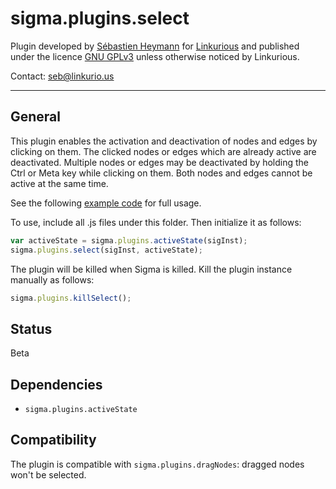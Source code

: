 sigma.plugins.select
==================

Plugin developed by [Sébastien Heymann](sheymann) for [Linkurious](https://github.com/Linkurious) and published under the licence [GNU GPLv3](LICENSE) unless otherwise noticed by Linkurious.

Contact: seb@linkurio.us

---
## General
This plugin enables the activation and deactivation of nodes and edges by clicking on them. The clicked nodes or edges which are already active are deactivated. Multiple nodes or edges may be deactivated by holding the Ctrl or Meta key while clicking on them. Both nodes and edges cannot be active at the same time.

See the following [example code](../../examples/plugin-select.html) for full usage.

To use, include all .js files under this folder. Then initialize it as follows:

````javascript
var activeState = sigma.plugins.activeState(sigInst);
sigma.plugins.select(sigInst, activeState);
````

The plugin will be killed when Sigma is killed. Kill the plugin instance manually as follows:

````javascript
sigma.plugins.killSelect();
````

## Status

Beta

## Dependencies

- `sigma.plugins.activeState`

## Compatibility

The plugin is compatible with `sigma.plugins.dragNodes`: dragged nodes won't be selected.
